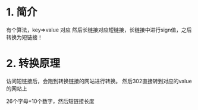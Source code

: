 # 1. 简介

有个算法，key=>value 对应
然后长链接对应短链接，长链接中进行sign值，之后转换为短链接！

# 2. 转换原理
访问短链接后，会跑到转换链接的网站进行转换。
然后302直接转到对应的value的网站上

26个字母+10个数字，然后短链接长度